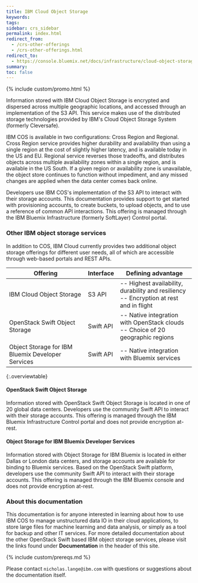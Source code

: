 ```yaml
---
title: IBM Cloud Object Storage
keywords:
tags:
sidebar: crs_sidebar
permalink: index.html
redirect_from:
  - /crs-other-offerings
  - /crs-other-offerings.html
redirect_to:
  - https://console.bluemix.net/docs/infrastructure/cloud-object-storage-infrastructure/about-cos.html
summary:
toc: false
---
```


{% include custom/promo.html %}

Information stored with IBM Cloud Object Storage is encrypted and dispersed across multiple geographic locations, and accessed through an implementation of the S3 API. This service makes use of the distributed storage technologies provided by IBM's Cloud Object Storage System (formerly Cleversafe).

IBM COS is available in two configurations: Cross Region and Regional.  Cross Region service provides higher durability and availability than using a single region at the cost of slightly higher latency, and is available today in the US and EU. Regional service reverses those tradeoffs, and distributes objects across multiple availability zones within a single region, and is available in the US South. If a given region or availability zone is unavailable, the object store continues to function without impediment, and any missed changes are applied when the data center comes back online.

Developers use IBM COS's implementation of the S3 API to interact with their storage accounts. This documentation provides support to get started with provisioning accounts, to create buckets, to upload objects, and to use a reference of common API interactions. This offering is managed through the IBM Bluemix Infrastructure (formerly SoftLayer) Control portal.

### Other IBM object storage services

In addition to COS, IBM Cloud currently provides two additional object storage offerings for different user needs, all of which are accessible through web-based portals and REST APIs.

| Offering | Interface | Defining advantage |
|-- |-- |-- |
| IBM Cloud Object Storage | S3 API | -- Highest availability, durability and resiliency<br> -- Encryption at rest and in flight|
| OpenStack Swift Object Storage | Swift API | -- Native integration with OpenStack clouds <br> -- Choice of 20 geographic regions|
| Object Storage for IBM Bluemix Developer Services | Swift API | -- Native integration with Bluemix services |
{:.overviewtable}

#### OpenStack Swift Object Storage

Information stored with OpenStack Swift Object Storage is located in one of 20 global data centers. Developers use the community Swift API to interact with their storage accounts. This offering is managed through the IBM Bluemix Infrastructure Control portal and does not provide encryption at-rest.

#### Object Storage for IBM Bluemix Developer Services

Information stored with Object Storage for IBM Bluemix is located in either Dallas or London data centers, and storage accounts are available for binding to Bluemix services. Based on the OpenStack Swift platform, developers use the community Swift API to interact with their storage accounts. This offering is managed through the IBM Bluemix console and does not provide encryption at-rest.

### About this documentation

This documentation is for anyone interested in learning about how to use IBM COS to manage unstructured data IO in their cloud applications, to store large files for machine learning and data analysis, or simply as a tool for backup and other IT services. For more detailed documentation about the other OpenStack Swift based IBM object storage services, please visit the links found under **Documentation** in the header of this site.

{% include custom/prereqs.md %}

Please contact `nicholas.lange@ibm.com` with questions or suggestions about the documentation itself.
